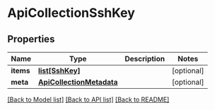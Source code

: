 # ApiCollectionSshKey

## Properties
Name | Type | Description | Notes
------------ | ------------- | ------------- | -------------
**items** | [**list[SshKey]**](SshKey.md) |  | [optional] 
**meta** | [**ApiCollectionMetadata**](ApiCollectionMetadata.md) |  | [optional] 

[[Back to Model list]](../README.md#documentation-for-models) [[Back to API list]](../README.md#documentation-for-api-endpoints) [[Back to README]](../README.md)


